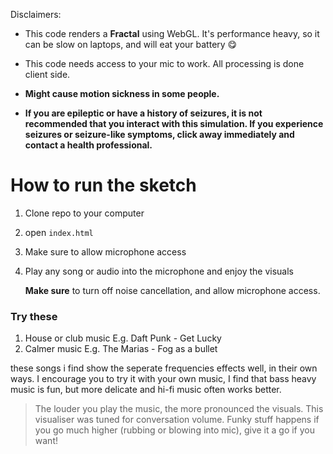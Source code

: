 Disclaimers: 
- This code renders a **Fractal** using WebGL. It's performance heavy, so it can be slow on laptops, and will eat your battery 😋
- This code needs access to your mic to work. All processing is done client side.
  
- **Might cause motion sickness in some people.**
- **If you are epileptic or have a history of seizures, it is not recommended that you interact with this simulation. If you experience seizures or seizure-like symptoms, click away immediately and contact a health professional.**

# How to run the sketch

1. Clone repo to your computer
2. open `index.html`
3. Make sure to allow microphone access
4. Play any song or audio into the microphone and enjoy the visuals
   
   **Make sure** to turn off noise cancellation, and allow microphone access.

### Try these
1. House or club music E.g. Daft Punk - Get Lucky
2. Calmer music E.g. The Marias - Fog as a bullet
   
  these songs i find show the seperate frequencies effects well, in their own ways. I encourage you to try it with your own music,
  I find that bass heavy music is fun, but more delicate and hi-fi music often works better.

> The louder you play the music, the more pronounced the visuals. This visualiser was tuned for conversation volume. Funky stuff happens if you go much higher (rubbing or blowing into mic), give it a go if you want!
